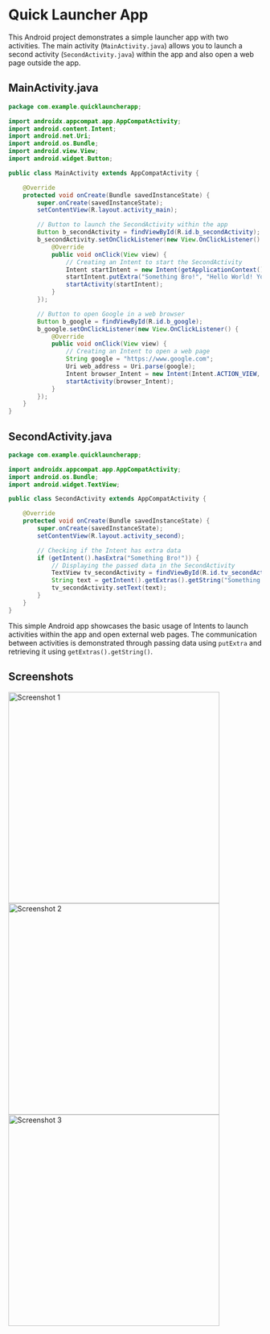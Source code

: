 # Quick Launcher App

This Android project demonstrates a simple launcher app with two activities.
The main activity (`MainActivity.java`) allows you to launch a second activity (`SecondActivity.java`)
within the app and also open a web page outside the app.

## MainActivity.java

```java
package com.example.quicklauncherapp;

import androidx.appcompat.app.AppCompatActivity;
import android.content.Intent;
import android.net.Uri;
import android.os.Bundle;
import android.view.View;
import android.widget.Button;

public class MainActivity extends AppCompatActivity {

    @Override
    protected void onCreate(Bundle savedInstanceState) {
        super.onCreate(savedInstanceState);
        setContentView(R.layout.activity_main);

        // Button to launch the SecondActivity within the app
        Button b_secondActivity = findViewById(R.id.b_secondActivity);
        b_secondActivity.setOnClickListener(new View.OnClickListener() {
            @Override
            public void onClick(View view) {
                // Creating an Intent to start the SecondActivity
                Intent startIntent = new Intent(getApplicationContext(), SecondActivity.class);
                startIntent.putExtra("Something Bro!", "Hello World! You are in the Second Activity.");
                startActivity(startIntent);
            }
        });

        // Button to open Google in a web browser
        Button b_google = findViewById(R.id.b_google);
        b_google.setOnClickListener(new View.OnClickListener() {
            @Override
            public void onClick(View view) {
                // Creating an Intent to open a web page
                String google = "https://www.google.com";
                Uri web_address = Uri.parse(google);
                Intent browser_Intent = new Intent(Intent.ACTION_VIEW, web_address);
                startActivity(browser_Intent);
            }
        });
    }
}
```

## SecondActivity.java

```java
package com.example.quicklauncherapp;

import androidx.appcompat.app.AppCompatActivity;
import android.os.Bundle;
import android.widget.TextView;

public class SecondActivity extends AppCompatActivity {

    @Override
    protected void onCreate(Bundle savedInstanceState) {
        super.onCreate(savedInstanceState);
        setContentView(R.layout.activity_second);

        // Checking if the Intent has extra data
        if (getIntent().hasExtra("Something Bro!")) {
            // Displaying the passed data in the SecondActivity
            TextView tv_secondActivity = findViewById(R.id.tv_secondActivity);
            String text = getIntent().getExtras().getString("Something Bro!");
            tv_secondActivity.setText(text);
        }
    }
}
```

This simple Android app showcases the basic usage of Intents to launch activities within the app and open external web pages. The communication between activities is demonstrated through passing data using `putExtra` and retrieving it using `getExtras().getString()`.

## Screenshots

<img alt="Screenshot 1" src="./images/img1.png" width="420"/>

<img alt="Screenshot 2" src="./images/img2.png" width="420"/>

<img alt="Screenshot 3" src="./images/img3.png" width="420"/>
